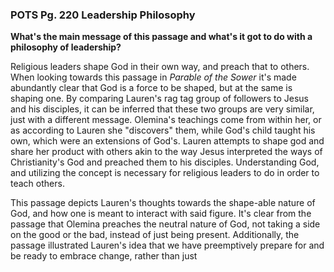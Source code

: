 ### POTS Pg. 220 Leadership Philosophy

**What's the main message of this passage and what's it got to do with a philosophy of leadership?**

Religious leaders shape God in their own way, and preach that to others. When looking towards this passage in *Parable of the Sower* it's made abundantly clear that God is a force to be shaped, but at the same is shaping one. By comparing Lauren's rag tag group of followers to Jesus and his disciples, it can be inferred that these two groups are very similar, just with a different message. Olemina's teachings come from within her, or as according to Lauren she "discovers" them, while God's child taught his own, which were an extensions of God's. Lauren attempts to shape god and share her product with others akin to the way Jesus interpreted the ways of Christianity's God and preached them to his disciples. Understanding God, and utilizing the concept is necessary for religious leaders to do in order to teach others. 



This passage depicts Lauren's thoughts towards the shape-able nature of God, and how one is meant to interact with said figure. It's clear from the passage that Olemina preaches the neutral nature of God, not taking a side on the good or the bad, instead of just being present. Additionally, the passage illustrated Lauren's idea that we have preemptively prepare for and be ready to embrace change, rather than just 